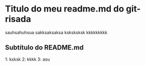 # Titulo do meu readme.md do git-risada

sauhsahuhsua
sakksaksaksa
ksksksksk
kkkkkkkkk

## Subtítulo do README.md

1: ksksk
2: kkkk
3: asu